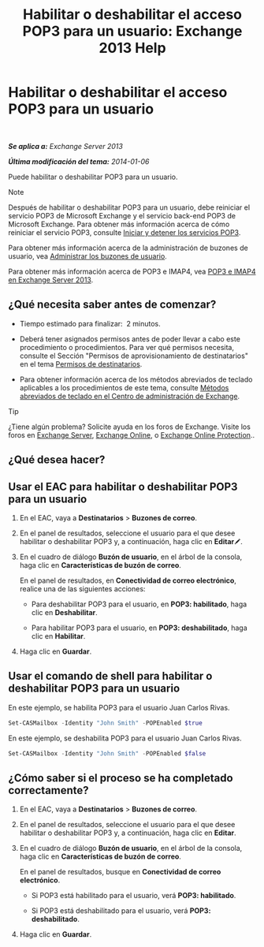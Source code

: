 ﻿---
title: 'Habilitar o deshabilitar el acceso POP3 para un usuario: Exchange 2013 Help'
TOCTitle: Habilitar o deshabilitar el acceso POP3 para un usuario
ms:assetid: 57e12f07-3b14-45bd-9a82-e6032d14214f
ms:mtpsurl: https://technet.microsoft.com/es-es/library/Bb691018(v=EXCHG.150)
ms:contentKeyID: 49895642
ms.date: 04/23/2018
mtps_version: v=EXCHG.150
ms.translationtype: HT
---

# Habilitar o deshabilitar el acceso POP3 para un usuario

 

_**Se aplica a:** Exchange Server 2013_

_**Última modificación del tema:** 2014-01-06_

Puede habilitar o deshabilitar POP3 para un usuario.


> [!NOTE]
> Después de habilitar o deshabilitar POP3 para un usuario, debe reiniciar el servicio POP3 de Microsoft Exchange y el servicio back-end POP3 de Microsoft Exchange. Para obtener más información acerca de cómo reiniciar el servicio POP3, consulte <A href="start-and-stop-the-pop3-services-exchange-2013-help.md">Iniciar y detener los servicios POP3</A>.



Para obtener más información acerca de la administración de buzones de usuario, vea [Administrar los buzones de usuario](https://docs.microsoft.com/es-es/exchange/voice-mail-unified-messaging/set-up-voice-mail/include-text-with-email-sent-when-voicemail-is-enabled).

Para obtener más información acerca de POP3 e IMAP4, vea [POP3 e IMAP4 en Exchange Server 2013](pop3-and-imap4-in-exchange-server-2013-exchange-2013-help.md).

## ¿Qué necesita saber antes de comenzar?

  - Tiempo estimado para finalizar:  2 minutos.

  - Deberá tener asignados permisos antes de poder llevar a cabo este procedimiento o procedimientos. Para ver qué permisos necesita, consulte el Sección "Permisos de aprovisionamiento de destinatarios" en el tema [Permisos de destinatarios](recipients-permissions-exchange-2013-help.md).

  - Para obtener información acerca de los métodos abreviados de teclado aplicables a los procedimientos de este tema, consulte [Métodos abreviados de teclado en el Centro de administración de Exchange](keyboard-shortcuts-in-the-exchange-admin-center-exchange-online-protection-help.md).


> [!TIP]
> ¿Tiene algún problema? Solicite ayuda en los foros de Exchange. Visite los foros en <A href="https://go.microsoft.com/fwlink/p/?linkid=60612">Exchange Server</A>, <A href="https://go.microsoft.com/fwlink/p/?linkid=267542">Exchange Online</A>, o <A href="https://go.microsoft.com/fwlink/p/?linkid=285351">Exchange Online Protection</A>..



## ¿Qué desea hacer?

## Usar el EAC para habilitar o deshabilitar POP3 para un usuario

1.  En el EAC, vaya a **Destinatarios** \> **Buzones de correo**.

2.  En el panel de resultados, seleccione el usuario para el que desee habilitar o deshabilitar POP3 y, a continuación, haga clic en **Editar**![Icono Editar](images/Bb124582.6f53ccb2-1f13-4c02-bea0-30690e6ea71d(EXCHG.150).gif "Icono Editar").

3.  En el cuadro de diálogo **Buzón de usuario**, en el árbol de la consola, haga clic en **Características de buzón de correo**.
    
    En el panel de resultados, en **Conectividad de correo electrónico**, realice una de las siguientes acciones:
    
      - Para deshabilitar POP3 para el usuario, en **POP3: habilitado**, haga clic en **Deshabilitar**.
    
      - Para habilitar POP3 para el usuario, en **POP3: deshabilitado**, haga clic en **Habilitar**.

4.  Haga clic en **Guardar**.

## Usar el comando de shell para habilitar o deshabilitar POP3 para un usuario

En este ejemplo, se habilita POP3 para el usuario Juan Carlos Rivas.

```powershell
Set-CASMailbox -Identity "John Smith" -POPEnabled $true
```

En este ejemplo, se deshabilita POP3 para el usuario Juan Carlos Rivas.

```powershell
Set-CASMailbox -Identity "John Smith" -POPEnabled $false
```

## ¿Cómo saber si el proceso se ha completado correctamente?

1.  En el EAC, vaya a **Destinatarios** \> **Buzones de correo**.

2.  En el panel de resultados, seleccione el usuario para el que desee habilitar o deshabilitar POP3 y, a continuación, haga clic en **Editar**.

3.  En el cuadro de diálogo **Buzón de usuario**, en el árbol de la consola, haga clic en **Características de buzón de correo**.
    
    En el panel de resultados, busque en **Conectividad de correo electrónico**.
    
      - Si POP3 está habilitado para el usuario, verá **POP3: habilitado**.
    
      - Si POP3 está deshabilitado para el usuario, verá **POP3: deshabilitado**.

4.  Haga clic en **Guardar**.

